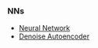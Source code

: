 ### NNs
* [Neural Network](https://fbeilstein.github.io/neural_networks/emnist/index.html)
* [Denoise Autoencoder](https://fbeilstein.github.io/neural_networks/denoise_autoencoder/index.html)
